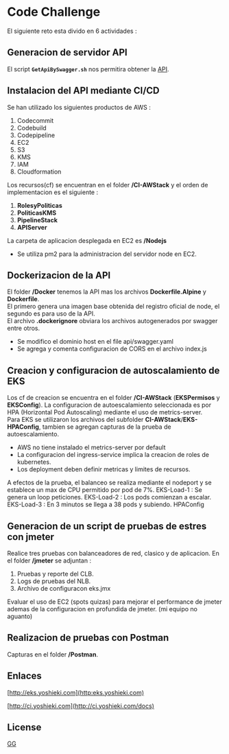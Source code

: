 # Code Challenge

El siguiente reto esta divido en 6 actividades : 

## Generacion de servidor API 

El script **```GetApiBySwagger.sh```** nos permitira obtener la [API](https://s3-eu-west-1.amazonaws.com/mmi-codechallenge/swagger-users-v1.json). 

## Instalacion del API mediante CI/CD

Se han utilizado los siguientes productos de AWS :

1. Codecommit
2. Codebuild
3. Codepipeline
4. EC2
5. S3
6. KMS
7. IAM
8. Cloudformation

Los recursos(cf) se encuentran en el folder **/CI-AWStack** y el orden de implementacion es el siguiente :

1. **RolesyPoliticas**
2. **PoliticasKMS**
3. **PipelineStack**    
4. **APIServer**    

La carpeta de aplicacion desplegada en EC2 es **/Nodejs**    

* Se utiliza pm2 para la administracion del servidor node en EC2.

## Dockerizacion de la API

El folder **/Docker** tenemos la API mas los archivos **Dockerfile.Alpine** y **Dockerfile**.   
El primero genera una imagen base obtenida del registro oficial de node, el segundo es para uso de la API.   
El archivo **.dockerignore** obviara los archivos autogenerados por swagger entre otros.

* Se modifico el dominio host en el file api/swagger.yaml
* Se agrega y comenta configuracion de CORS en el archivo index.js

## Creacion y configuracion de autoscalamiento de EKS

Los cf de creacion se encuentra en el folder **/CI-AWStack** (**EKSPermisos** y **EKSConfig**). La configuracion de autoescalamiento seleccionada es por HPA (Horizontal Pod Autoscaling) mediante el uso de metrics-server.    
Para EKS se utilizaron los archivos del subfolder **CI-AWStack**/**EKS-HPAConfig**, tambien se agregan capturas de la prueba de autoescalamiento.   

* AWS no tiene instalado el metrics-server por default
* La configuracion del ingress-service implica la creacion de roles de kubernetes.
* Los deployment deben definir metricas y limites de recursos.

A efectos de la prueba, el balanceo se realiza mediante el nodeport y se establece un max de CPU permitido por pod de 7%.
EKS-Load-1 : Se genera un loop peticiones.
EKS-Load-2 : Los pods comienzan a escalar.
EKS-Load-3 : En 3 minutos se llega a 38 pods y subiendo. 
HPAConfig 
## Generacion de un script de pruebas de estres con jmeter

Realice tres pruebas con balanceadores de red, clasico y de aplicacion.
En el folder **/jmeter** se adjuntan :     

1. Pruebas y reporte del CLB.   
2. Logs de pruebas del NLB.   
3. Archivo de configuracon eks.jmx

Evaluar el uso de EC2 (spots quizas) para mejorar el performance de jmeter ademas de la configuracion en profundida de jmeter. (mi equipo no aguanto)

## Realizacion de pruebas con Postman

Capturas en el folder **/Postman**.   


## Enlaces

[http://eks.yoshieki.com](http:eks.yoshieki.com)     

[http://ci.yoshieki.com](http://ci.yoshieki.com/docs) 


## License
[GG](https://en.wikipedia.org/wiki/GG#:~:text=GG%20(gaming)%2C%20a%20slang,match%20to%20mean%20Good%20Game.)
